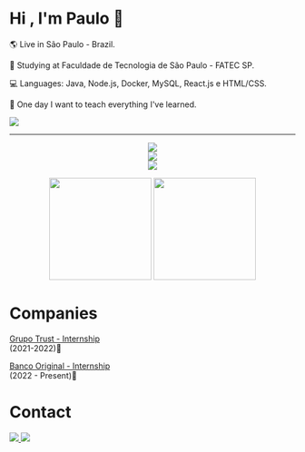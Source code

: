 <div aling="left">
  
  # Hi , I'm Paulo 👋

  <p>🌎 Live in São Paulo - Brazil.</p>
  <p>🏫 Studying at Faculdade de Tecnologia de São Paulo - FATEC SP.</p>
  <p>💻 Languages: Java, Node.js, Docker, MySQL, React.js e HTML/CSS.</p>
  <p>💭 One day I want to teach everything I've learned.</p>

  <a href="https://paulomarquesg.vercel.app" target="_blank"><img src="https://img.shields.io/static/v1?label=Portfolio&message=website&color=blue&style=for-the-badge"/></a>

</div>
  
<hr>
  
<p align="center">
  <a href="https://skillicons.dev">
    <img src="https://skillicons.dev/icons?i=java,spring,js,typescript,nodejs,mysql,php,cpp"/><br>
    <img src="https://skillicons.dev/icons?i=react,angular,html,css,bootstrap,git"/><br>
    <img src="https://skillicons.dev/icons?i=idea,vscode,eclipse"/>
  </a>
</p>

<div align="center" >
  <img height="180em" src="https://github-readme-stats.vercel.app/api?username=PauloMarquesG&show_icons=true&theme=dark"/>
  <img height="180em" src="https://github-readme-stats.vercel.app/api/top-langs/?username=PauloMarquesG&theme=dark&layout=compact"/>
</div>

<div>
  
  # Companies

  <a href="https://www.trust.com.br"><p>Grupo Trust - Internship</a><br>(2021-2022)📆</p>
  <a href="https://www.original.com.br"><p>Banco Original - Internship</a><br>(2022 - Present)📆</p>
</div>


# Contact
<a href="https://www.linkedin.com/in/paulo-marques-gonçalves/" target="_blank">
  <img src="https://img.shields.io/badge/-LinkedIn-blue?style=for-the-badge&logo=linkedin&logoColor=white" target="_blank">
</a>
<a href="https://www.instagram.com/paulinhn_/" target="_blank">
  <img src="https://img.shields.io/badge/-Instagram-mediumvioletred?style=for-the-badge&logo=instagram&logoColor=white" target="_blank">
</a>

